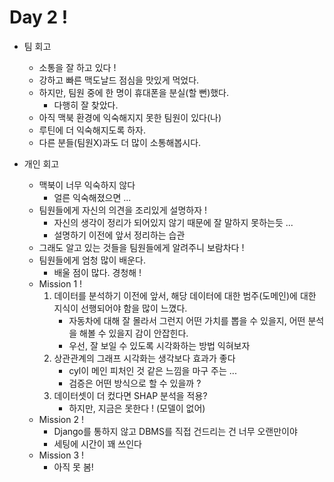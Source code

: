 # Day 2 !
- 팀 회고
    - 소통을 잘 하고 있다 !
    - 강하고 빠른 맥도날드 점심을 맛있게 먹었다.
    - 하지만, 팀원 중에 한 명이 휴대폰을 분실(할 뻔)했다.
        - 다행히 잘 찾았다.
    - 아직 맥북 환경에 익숙해지지 못한 팀원이 있다(나)
    - 루틴에 더 익숙해지도록 하자.
    - 다른 분들(팀원X)과도 더 많이 소통해봅시다.

- 개인 회고
    - 맥북이 너무 익숙하지 않다
        - 얼른 익숙해졌으면 ...
    - 팀원들에게 자신의 의견을 조리있게 설명하자 !
        - 자신의 생각이 정리가 되어있지 않기 때문에 잘 말하지 못하는듯 ...
        - 설명하기 이전에 앞서 정리하는 습관
    - 그래도 알고 있는 것들을 팀원들에게 알려주니 보람차다 !
    - 팀원들에게 엄청 많이 배운다. 
        - 배울 점이 많다. 경청해 !
    - Mission 1 !
        1. 데이터를 분석하기 이전에 앞서, 해당 데이터에 대한 범주(도메인)에 대한 지식이 선행되어야 함을 많이 느꼈다.
            - 자동차에 대해 잘 몰라서 그런지 어떤 가치를 뽑을 수 있을지, 어떤 분석을 해볼 수 있을지 감이 안잡힌다.
            - 우선, 잘 보일 수 있도록 시각화하는 방법 익혀보자
        3. 상관관계의 그래프 시각화는 생각보다 효과가 좋다
            - cyl이 메인 피처인 것 같은 느낌을 마구 주는 ...
            - 검증은 어떤 방식으로 할 수 있을까 ?
        2. 데이터셋이 더 컸다면 SHAP 분석을 적용?
            - 하지만, 지금은 못한다 ! (모델이 없어)
    - Mission 2 !
        - Django를 통하지 않고 DBMS를 직접 건드리는 건 너무 오랜만이야
        - 세팅에 시간이 꽤 쓰인다
    - Mission 3 !
        - 아직 못 봄!
        
